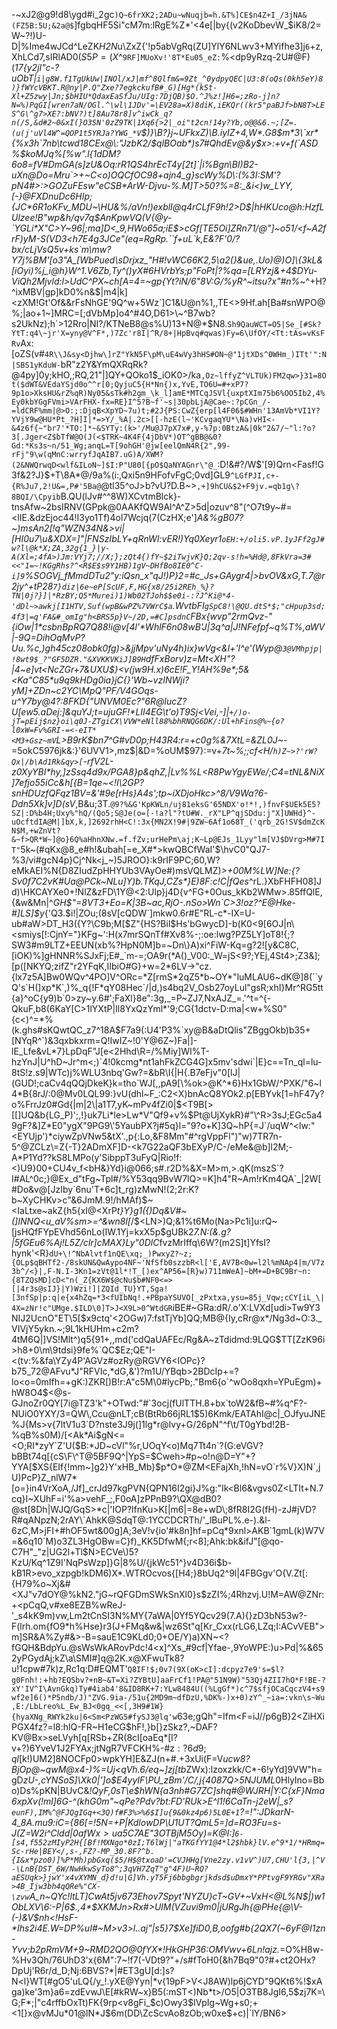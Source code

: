 -~xJ2@g9!d8\ygd#i_2gc`)Q~6frXK2;2ADu~wNuqjb=h.&T%]CE$n4Z+I_/3jNA&(FZ5B:5U;&2a@$`]fgbqHF5Si"cM7m:lRgE%Z*'<4e[|by{(v2KoDbevW_$iK8/2=W~?!)U-D|%Ime4wJCd^LeZK*H2N*u\ZxZ{'!p5abVgRq(ZU]YlY6NLwv3+MYifhe3]j`6`+z,XhLCd7,sIRlAD0$(S5P=(X$^`9RF]MUoXv!'8T*Eu05_eZ:`%<dp9yRzq-2U#@F)(_17{y2jI"c-?uObT|`i|g8W.f1TgUkUw|INOl/xJ|mf^8Qlfm&=9Zt_^0ydpyQEC|U3:8(oQs(0kh5eY)8)}fWYcVBKT.R@ny|P.Q"Zxe?7egkckufB#_G)[Hg*(kSt-Xl+Z5zwy|Jn;$bHIU*QdaxEaSfJu/UIg:7DjQB)$O.^J%z!]H6=;zRo-j]n?N=%)PqGI[wren7aN/OGl.^\wl\1JDv'=\EV28a=X)8diK,iEKQr((kr5"paBJf>bN8T>LES^G\^g7>XE?:bNV?)t]8Au78r8]v^iwCk_q?n(/S,&d#2~0&xI(}O3SN'0zZ9TK|1Xq6{>2|_oi"t2cn!14y?Yb,o@@&6.~;[Z=.(u(j'uVl4W^=QOP1t5YRJa?YWG_*V`$)}\B?}j~UFkxZ)\B.iyIZ+4,W*.G8$m*3\`xr*{%x3h`7nb\tcwd18CEx@\:"JzbK2/$qlBOab*)s7#QhdEv@&y$x>:+v+f(`ASD%$koMJq%[%w".l{1dDM?6o8=fV#DmGA(s]zU&Oq:rR1QS4hrEcT4y[2t]`|i%Bgn\BI)B2-uXn@Do=Mru`>+~C<o)OQCfOC98+ajn4_g}scWy%D\:(%3I:SM'?pN4#>:>GOZuFEsw"eCSB*ArW-Djvu-%.M]T>50?%=8:_&i<)w_LYY,[-}@FXDnuDc6HIp;{JC*6R1oKFv_MDU~\HU&%/aVn!)exblI@q4rCLfF9h!2>D$|hHKUco@h:HzfLUlzee!B"wp&h/qv7q$AnKpwVQ(V{@y-`YGLi*X"C>Y~96|;ma]D<_9,HWo65a;iE$>cGf[TE5Oi]ZRn71/@"]~o51/<f~A2frF)yM-S(VD3<h7E4g3JCe"(eq=RgRp.``f+uL`k,E&?F'0/?bx/cLjVsQ5v+ks`m\mw?Y7j%BM'[o3"A_[WbPued\sDrjxz_"H#!vWC66K2,5\a2(}&ue,.Uo)@)O]\{3kL&[iOyi)%j_i@h}W^1.V6Zb,Ty^()yX#6HVrbYs;p"FoPt|?%qa=[LRYzj&+4$DYu-ViQh2Mjvld:l>UdC^<U3n>PX~ch[A=4=~gp{Yt?iN/6"8V:G/%yR^~itsu?x"#n%_~^+H?^ixMBV|gp]kD0%n&$|m4|k]<zXM!Gt'Of&&rFsNhGE'9Q^w+5Wz`]C1&U@n%1,,TE<>9Hf.ah[Ba#snWPO@%;|ao+1~]MRC=[;dVbMp]o4^#4O,D61>\~^B7wb?s2UkNz);h`>12Rro|NI?/KTNeB8@s%U)13+N@*$N8.`Sh9QauWCT=O5|Se_[#Sk?YtT:q4\~jr'X=yny@V^F*,)7Zc'r8I|^R/8+|HpBvq#qwas)Fy=6\UfOY/<Tt:tAs=vKsFRv`Ax:[oZS(v#`4R\\J&sy<Djhw\]rZ"YkN5F\pM\uE4wVy3hHS#ON~@"1jtXDs^0WHm_)ITt'":N|SBS1yKduW-`bR"z2Y&YmQXRqRk?@4py]0y;kHO,;RQ,21"|]QY+QOko1$_iOK0>/ka`,Oz~lffyZ^VLTUk)FM2qw>}31=8Ot($dWT&VEdaYSjd0o^^r[0;QyjuC5{H*Nn{)x,YvE,TO6U=#+xP7?9p1o>XksHU&rZ%qR)Ny05&sTk#h2gm_\k_l]amE*MTCqJSVl{uxptXIm75b6%OO5Ib2,4%Ey0kbYGgFVmi>VArFHX-fx=RE}I^5?B~f'~s|30pbLjA@Cae~:?pCGn_/-=ldCRF%mm|@>O:;:DjqB<XpYD~7u)t;#2J{PS:CwZ{erp[l4F06$#WHn'13AmVb*VI1Y?YVjY9w@HU*Pt_?H]I|*=>Y/_%A|.2c>[[-hzE(l~'KCvgaqYU*\Na)vHI<-&4z6f{~"br7'*TO:]*~&SYTy:(k>'/Mu@J7pX7x#,y-%7p:0BtzA&|0k"2&7/~"l:?o?3[.Jger<Z$bTfW@O(J(<$TRK~4K4F{4jDbV*)OT^gBB@&0?Gd:*Ks3s~n/51_Wg;anqL=T[9ohGH'@jw[eelQmN4R{2",99-rFj"9\w(qMnC:wrryfJqAIB7.uG)A/XWM?(2&NWQrwqD<wlf&ILoN~]$I:P"U80[{pO$QaNYAGnr\"@_`:D!&#?/W$'[9)Qrn<Fasf!G3f&2?J}$+T\8A*@/9a%(i:,Qxi5n9HFofvFgC;0vd]GL9`^LGfPJI,c+-{R%Ju7,2!U&=,P#'5Ba@`@tl35^oJ>b?vU?D.B~>`,+]9hCU&$2+F9jv.=qb1g\?8BQI/\Cpyib`B.QU(lJv#^^8W)XCvtmBlck}-tnsAfw~2bsIRNV(GPpk@0AAKfQW9Al^A^Z\>5d|ozuv^8"(^O7t9y~#=<lIE.&dzEjoc44!I3yo1Tf)4ol7Wcjq(7(CzHX;e']_A&%gB07?~)msAn2[!q"WZN34N&>vi|[HI0u7\u&XDX=]"|FNSzIb*LY+qRnWI:vER*!)Yq0Xe*yr1`oEH:+/oli5.vP.1yJFf2gJ#w?l\@k*X;ZA,32g{1_}|y-A(Xl=;4fA>)Jm:VYj7;//X;};zQt4{)fY~$2iTwjvK}Q;2qv-s!h=%Hd@,8FkVra=3#<<"1=~!KGgRhs?^<R$E$s9Y1H`*`B)1gV~DHfBo8IE0^C-i]9`%S*OG*Vj_fMmdDTu2"y:iQsn_x"qJ!)P}2=#c_Js+GAygr4|>bvOV&_xG,T.7@r2jy^+tP28`7}diz|6e~eP[ScUF,F,HG{x8/25i2REh_%}?TN|0j?}]|*RzBY;Q5*Murei)1)Wb02TJoh$$e0i-:?J^Ki@*4-'dDl~>awkj[I1HTV,Suf(wpB&wPZ%7VWrC$a`.WvtbFI`gSpC8!\@QU.dtS*$;"cHpup3sd;4f3|=q'FA&#_omIg"h<BRS5p}V~/2D,=#C]psdnC`FBx{wvp"2rmQvz-"{iOw|1*csbnBpRQ7Q88!i@v[4l'_*WhlF6n08wB'J|3q^a|J!NFefpf~q%T%,aWV|\-9Q=DihOqMvP?Uu.\%c,)gh45cz08obk0fg)>&jjMpv'uNy4h)ix}wVg<&l+'l^e'(Wyp@`3@VMhpjp|!8wt9$_?"GF5DZR."&XVKKVKiJ]B9H`dfFxBorv)z=Mt<XH"?|4~e]vt<NcZGr+7&UXU$}<v(jw9H.x)6cE!F_Y!AH%9e*;5&<Ka"C85*u9q9kHDg0ia}jC{}'Wb~vzINWji?yM]+ZDn~c2YC\MpQ"PF/V4GOqs-u^Y7by@4?:8FKD{"_UNVM0Ec?"6R@lucZ?U[ew5.aDej:]&quYJ;t=ujuGF!*LII4EG\t'o)T9Sj<Vei,_-]|`+/)o-jT=pEij$nz}oi\q0J-ZTgiCX\VVW*eNll88%bhRNQG6DK/:Ul+hFins@%~{o?l0xW=Fv%GRI-=<-eIT*<M3+Gsz~mV`L>B9rK$bn7^G#vD0p;H43R4:r=+c0g%&7XtL=&ZL0J~_-=5okC5976jk&\:}'6UVV1>,mz$|&D=%oUM$97}:=v+_7t~%;;cf<H/`h)Z~>?'rW?Qx|/b\Ad1Rk&qy>[`-rfV2L-z0XyYBI*hy,]zSsq4d9x/PGA8}p&qhZ,|Lv%%L<R8PwYgyEWe/;C4=tNL&NiX]7efjo55iCc&h[{B=1qe~<!I\2GP?snHDUzfQFqz1BV=&'#9e[rHs}A4s';tp~iXDjoHkc>^8/V9Wa?6-Ddn5Xk]v]D(sV_,B&u;3T.`@9?%&G'KpKWLn/uj81eksG'65NDX'o!*!,)fnvF$UEk5E5?SZ|:D%b4H;Uxy%"hQ/(Qo5;S@Je(o=[-!a?l"?tU#W._rX"LP^qjSDdu:j"X]UWHd}^-uOcftdIA@M|]bX,k,]2692rhH<C!:3x{MN2X!9#|9ZW~6Af1o68T_('qrb_2G!SV$dmZcKN$M,+wZnVt?&~f>QR*W~]@o}6Q%aHhnXNw.=f.fZv;urHePm\aj;K~Lp@EJs_1Lyy"lm[VJ$DVrg>M#7IT"`5k~(#qKx@8_e#h!\&ubah[=e_X#*>kwQBCfWaI'$\\hvC0"QJ7-%3/vi#gcN4p}Cj^Nk<j_~)5JROO}:k9rIF9PC;60,W?eMkAEI%N{D8ZIudZpHHYUb3VAyOe#)msVQLMZ)_>+00M%LW]Ne:{?Sv0f7C2vK#Ua@PCk~NLu]Y)b.TKqJ,CZs*}E)8F:c!C|fQes_^rL.}XbFHFH08]Jd)\HKCAYXe0+!NlZ&zFD\1Y@<2:Ulp}j4D{v^FG+0Ous_kKb2WMw>.85ffQlE,{&w&Mn|^_GH$"=8VT3+Eo=K|3B~ac,RjO-.nSo>Wn`C>3!oz?^E@Hke-#]LS]$y_{'Q3.$i!|ZOu;(8sV[cQDW`]mkw0.6r#E"RL-c*-IX=U-ub#aW>DT_H3({Y?\C9b;M[$Z"{HS?Bil$Hs'bGwycD]-b(K0<9[6OJ|n\<smiys[!:CjnY="}KFg~':H(x7mrSQnTf#Xv8%-;:oe:lwg?PZ5LY]oT8!{;?SW3#m9LTZ+EEUN(xb%?HpN0M]b=~Dn\}A)xi^FiW-Kq=g?2![y&C8C,[iOK)%]gHNNR%SJxFj;E#_`m-=;OA9r(*A()_V00:_W=jS<9?;YEj,4St4>;Z3&];[p([NKYQ;zifZ"r2YFqK,IIbiO#G}+w=2*6LV->"cz.{lx7z5A]Bw0WQv^4PO]V^ORc=*Z[rmS*2qZ5*b~OY*"luMLAU6~dK@]8(``yQ's`H(]xp*K`,)%_q{!F*qY08Hec`/|d,)s4bq2V_Osb27oyLul"gsR;xhI}Mr^RG5tt{a}^oC{y9)b`0>zy~y.6#';FaXl}8e":3g,_=P~ZJ7,NxAJZ_=.'^t=^{-QkuF,b8(6KaY[C>1lYXtP|Il8YxQzYml*'9;CG{1dctv-D:ma|<w+%S0"{c<)^=*%(k.ghs#sKQwtQC_z7^18A$F7a9(:U4'P3%`xy@B&aDtQlis"ZBggOkb)b35+[NYqR^`)&3qxbkxrm=Q!IwIZ~!0'Y@6Z~)Fa|]-lE_Lfe&vL*7}LpDqF"J[e<2Hhd\R=/%Miy]WI%T-hzYnJ|U^hD~Jr^m<;)`4!0kcmg*nt1ahFkZCG4G]x5mv'sdwi`|E}c==Tn_ql=lu-8tS!z.s9|WTc)j%WLU3nbq'Gw?=&bR\I{|H{.B7eFjv"0[lJ|(GUD!;caCv4qQQjDkeK}k=tho`WJ[,,pA9[\%ok>@K^*6}Hx1GbW/^PXK/"6~l4*B{8rJ/:0@Mv0LQL99:}vU(dhl~F_:C2<X)bnAcQ8YOk2.p[EBYvk[1=hF47y?o%FrrJz0#Gd{|m|2\|a1T7,yK~mPv4fZi0|$<T9B[>[[]UQ&b{LG_P)';,!}uk7Li*le>Lw*V"Qf9+v%$Pt@UjXykR}#"\^R>3sJ;EGc5a49gF?&]Z*E0"ygX"9PG9\'5YaubPX?j#5q}l="9?o+K]3Q~hP{=J`/uqW^<lw:"<EYUjp')*ciywZpVNw5&tX'.,p{:Lo,&F8Mm"#^rgVppFl")"w)7TR7n-5^@ZCLz\=Z{-T}2ADmXF]D-<k7G22aQF3bEXyP/C-/eMe&@b]l2M;-A*P1Yd??kS8LMPo(y'SibppT3uFyQ|Rio!f:<)U9}00+CU4v_f<bH&}Yd}i@066;s#.r2D%&X=M>m,>.qK(mszS`?I#AL^0c;}@Ex_d"tFg~Tpl#/%Y53qq9BvW7lQ>=K]h4"R~Am!rKm4QA`_|2W[#Do&v@[JzIby`6nu'T+6c]t_rg)zMwN!(2;2r:K?b~XyCHKv>c"&6JmM.9!/hMAf)$~<IaLtxe~akZ{h5{xI@<XrP*t}Y}g1({)Dq&V#~(]INNQ<u_aV%sm>=^&wn8l[*/$<LN>)Q;&1%t6Mo(Na>Pc1i]u:rQ~[jsHQfFYpEVhd56nLo(IW.1Yj=kxX5p$gUBk2*7.N:(&.g?|5fGEu6%Aj!L5Z/clr]cMAX}Ly"0DlC*fvzMrIffq\6W?(m2S]t]YfsI?hynk'<R}`dU+\!^NbAlvtf1nQE\xq;_)PwxyZ?~z;{OLp$qBHTf2-/8skUN&QwAypo4NF~'NfSfb0szzbR<l['E,AV7B<0w=l2l%mNAp4|m/V7z3b^/<}|,F-N.I-3Kn1=zVt@1l*!T_[)ex^AP56=[R}w)711mWeA]~bM+=D+BC9Br~n:{8TZQsMD]cD<"n(_Z{KX6W$@cNu$b#NF0<=>[|4r3s@sIJ}|Y)Wzi!]|ZQId_TU}YT,Sga![3nfSp|p:q|e{x4hZq=*3<fUIbNq!.+PBpaYSUVO[_zPxtxa,ysu=85j_Vqw;cCY[iL_\|4X=zNr!c"UMge.$ILD\0]T>J<X9L>0^WtdGR`iBE#~GRa:dR/.o'X:LVXd[udi>Tw9Y3NIJ2UcnO"ET\5[$x9ctq'<2OGw)7:fstTjYb]QQ;MB@{Iy,cRr@x*/Ng3d~O:3._VIVjY5ykn.~;9L1kHUHm+c2m?4tM6Q|]VS!Mlt^)q5{91+,,md('cdQaUAFEc/Rg&A~zTdidmd:9LQG$TT[ZzK96i>h8+0\m\9tdsi}9fe%`QC$Ez;QE"I-<(tv:%&fa\YZy4P'AGVz#ozRy@RGVY6<IOPc}?b75_72@AFvu*J"RFVIc,*dG,&')?m1U/YBqb>2BDcIp+=?lo<o=0mIfh=+gK:)ZKR[)B!r:A"c5M\0#lycPb;."Bm6{o`^wOo8qxh=YPuEgm)+hW8O4$<@s-GJnoZr0QY[7i@TZ3'k"+OTwd:"#`3ocj(fUlTTH.8+bx`toW2&fB~#%q^F?-NUiO0YXY/3=QW\,Ccu@nLT;cB(BtRb66jRL1$5)6Kmk/EATAhI@c|_OJfyuJNE%J{Ms>v{7ltV1u3`D?nste3J9j(]1lg*r@Ivy+G/26pN"^f\t/T0gYbd!2B-%qB%s0M)/[<Ak*Ai$gN<=<O;RI*zyY`Z'U($B:*JD~cVl"%r,UOqY<o)Mq7Tt4n`?(G:eVGV?bBBt74q[{cS\F\^T@5BF9Q^|YpS=$Cweh>#p~o!n@D=Y"+?YYA[$XS{EIf{!mm~]g2}Y'xHB_Mb}$p*O*@ZM<EFajXh,!hN=vO`r%V}X)N`,jU)PcP}Z_nlW7*[o=}in4VrXoA,/Jf]_crJd97kgPVN{QPN16I2gi}J%g:"Ik<Bl6&vgvs0Z<LTIt+N.7cq}I~XUhF=i'%a>vehF_;,F0oA]zPPnB9?\QX@dB0?@st[8Dh|WJQ/GqS>*c|'IOP?lfnKu>K[|m6|=8e+wD\;8fR8I2G(fH)-zJ#jVD?R#qANpzN;2rAY\`AhkK@SdqT@:1YCCDCRTh/'_lBuPL%.e-).&l-6zC,M>jFI+#hOF5wt&00g]A;3eV!v{io'#k8n]hf=pCq*9xnl>AKB`1gmL(k)W7V=&6q10`M)o3ZL3HgOBw=C}f)_KK5DfwM{;r<8];Ahk:bk&ifJ"[@qo-C7H"_"z|UG2l+Tl$N>ECVe\)5?KzU/Kq^1Z9I'NqPsWzp]}G|8%U/{jkWc51^}v4D36i$b-kB1R>evo_xzpgb!kDM6)X*.WTROcvos{[H4;}8bUq2^9l|4FBGgv'O{V.Zt[:{H79%o~Xj&\#<XJ"v7dOY@%kN2."jG~rQFGDmSWkSnXl0}s$zZI%;4Rhzvj.U!M=AW@ZNr:+<pCqQ,v#xe8EZB%wReJ\-'_s4kK9m)vw,Lm2tCnSI3N%MY{7aWA|0Yf5YQcv29(7.A){}zD3bN53w?-F(lrh.om{fO9*h%Hse}r3(J+FMq&w&|wz6St"q[Kr_Cxx(rLG6,LZq;I:ACvVEB">m]SR&A%Zy<CuNEz9ZUl>#&>-B=sauE1C9KLd0;0+OE/Y)a)XN~<?fGQH&BdpYu.@sWsWkARovPdc!4<x]^Xs_#9cf|Yfae-,9YoWPE:)u>Pd|%&652yPGydAj;kZ\a\SMI#]q\@2K.x@XFwuTk8?u!1cpw#7k)z,Rc1q:D#EQMT'`Q8IF!$;0v7(9X(oK>cI]:dcpyz7e9's=$l?g0Fnh!:`+`hb?EQSbv?+nB~&T=Xi?ZYBtU]aaFrCf1!PA@"51N9W)"53Qj4ZII7hO*F!BE-?xY'IV^I\AvnGkq)Ty#4iab4'8&ID8RK+7:YLw8484U((%LgGf*)c^7$sfjOCaCqczV4+s9wf2e]6()*P5ndb/J)"ZVG.9ia-/51u{2MD9m~dfDzU,%DK%-)x+0)zY^_~ia=:vkn\s~Wu,E:/LbLreo%L_Ew_BJ<0gq_<<[,3H9#1W}{hyaXNg_RWYk2ku|6<Sm<PzWG5#fySJ3@lq'w`63e;gQh"=Ifm<F=iJ//p6gB}2<ZiHXiPGX4fz?=l8:hlQ-FR~H1eCG$hF!,}b[}zSkz?,~DAF?KV@Bx>seLVyh[q[RSb+ZR(8cI[oaEq*[l?v+?)6YveV1J2FYAx;jtNgR7VFCKH%-#z$:?6d9;ql$[k!)UM2]8NOCFp0>wpkYH]E&ZJ(n+#.+3xUi(F=V*ucw8?BjOp@~qwM@x4-)%=Uj<qVh.6/eq~]zj[tb*ZWx):lzoxzkk/C*-6!yYd]9VW"h=gD*zU-,cYNSoS]\Xk0|']o$E4yyIF\PU_zBm'/C/,j{4087Q>5NJUML*0HlyIno=Bbo)Ds%pKN|BUvC&_!QyF,0sT\e$hWN{a3nh#G7ZC]shq#@WJRH|Y:*C{xF}Nma6xpXv(!ml]6G-^(khG0m"~qPe?Pdv?bt:FD'RUk>E^l1!6CaTn-j2eW|_s?`eunF),IM%^@FJQgIGq+<3Q)f#F3%>%6$I]u{9&0kz4p6)5L0E+1`?=!":JDkarN-4_8A.mu9:iC={86[=!5N=+P|KdlowDP\U1UT?QmL5=]d=RO3Fu=s-J*(Z=W2i^Cldd|$0afWx>ua5$C7AE"3OTBjM5Oy)=K@I:]`6-[s4,f552zMIyP2H{[Bf!MXNgo*0zI;T6lWj|"aTKGfYY1@4*l2$hbk}lV.e^9*1/*HRmq=Sc-rHe|BEY</,s-,FZ?-MP_30.8F?^b.{I&x*pzo0)]%P*Mh)pbGxq($5/H$@txoaD'=CVJHHg[Vne2zy.v1vV^)U7,CHU'l{3,|^V-\LnB{DST_6W/NwHkwSyTo8^;3qVH7ZqT"g"4F)U~RQ?aESUqk>}jwY'x4vXYMN_d}d!u|G]Vh.yT5Fj6bbgbgrjkdsd$uDmxY*PPtvgF9YRGv"XRa>4B_Ijw3bh4qQRe%"CX-\zvw`A_n~QYc!ltLT]CwAt5jv673Ehov7Spyt'NYZU}cT~GV+~VxH<@L%N$|)w1ObLXV\6:-P|6$.,4*$*XKMJn>Rx#>UlM(VZuvi9m0|jURgJh{@PHe{@\V-(-)&V$nh<!H*sF-*Ihs2i4E.W=DP%uI#~M>v3>l..aj"|s5}7$Xe]fiD0,B,oofg#b{2QX7(~6yF@I1zn-Yvv;b2pRmVM+9~RMD2QO@0fYX*!HkGHP36:OMVwv+6Ln!ajz._=O%H8w-%Hv3Qh/76UhD3\'x{6M":7~!f7(-VDt9?"+/s#fToH0{&h7Bq9"0?#+ct2OHx?DpUj'R6r/d_D;Nj:6BVS?*|#ET3gU[d:]s?N<l}WT[#gO5'uLQ{/y_!.yXE@Yyn|*v{19pF>V<J8AW)lp6jCYD"9QKt6%!$xAga)ke'3m}a6=zdEvwJ\E[#kRW~x}B5(:mST<)Nb*t>/O5|O3TB8JgI6,5$zj7K=\G;F*;|"c4rffbOxTt)FK{9rp<v8gFi_$c)Owy3$lVpIg~Wg+s0;+<1[}x@vMJu*01@lN*J$6m(DD\ZcScvAo8zOb;w0xe$+c)|`lY/BN6>